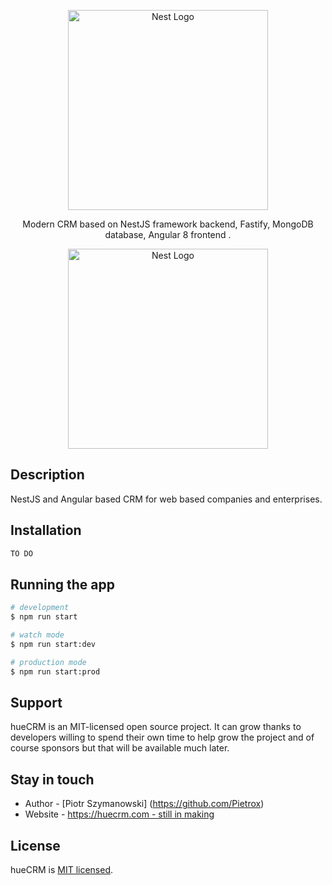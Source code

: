 <p align="center">
  <a href="http://huecrm.com/" target="blank"><img src="https://i.postimg.cc/nVdnWHrT/hueCRM.png" width="320" alt="Nest Logo" /></a>
</p>
  <p align="center">Modern CRM based on NestJS framework backend, Fastify, MongoDB database, Angular 8 frontend </a>.</p>
    <p align="center">
<p align="center">
  <a href="http://huecrm.com/" target="blank"><img src="https://i.postimg.cc/PxY2wfcH/article-120719212504-2.png" width="320" alt="Nest Logo" /></a>
</p>

## Description

NestJS and Angular based CRM for web based companies and enterprises.

## Installation

```bash
TO DO
```

## Running the app

```bash
# development
$ npm run start

# watch mode
$ npm run start:dev

# production mode
$ npm run start:prod
```


## Support

hueCRM is an MIT-licensed open source project. It can grow thanks to developers willing to spend their own time to help grow the project and of course sponsors but that will be available much later.

## Stay in touch

- Author - [Piotr Szymanowski] (https://github.com/Pietrox)
- Website - [https://huecrm.com - still in making](https://huecrm.com/)

## License

  hueCRM is [MIT licensed](LICENSE).
